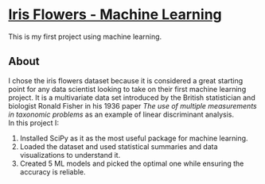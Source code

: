 # [Iris Flowers - Machine Learning](https://github.com/stefanalytical/iris-flowers.git)
 
This is my first project using machine learning.
 
## About
 
I chose the iris flowers dataset because it is considered a great starting point for any data scientist looking to take on their first machine learning project. It is a multivariate data set introduced by the British statistician and biologist Ronald Fisher in his 1936 paper _The use of multiple measurements in taxonomic problems_ as an example of linear discriminant analysis.
<br />
In this project I:

1. Installed SciPy as it as the most useful package for machine learning.
2. Loaded the dataset and used statistical summaries and data visualizations to understand it.
3. Created 5 ML models and picked the optimal one while ensuring the accuracy is reliable.
 
 
 
